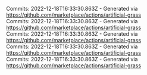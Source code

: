 Commits: 2022-12-18T16:33:30.863Z - Generated via https://github.com/marketplace/actions/artificial-grass
<br>
Commits: 2022-12-18T16:33:30.863Z - Generated via https://github.com/marketplace/actions/artificial-grass
<br>
Commits: 2022-12-18T16:33:30.863Z - Generated via https://github.com/marketplace/actions/artificial-grass
<br>
Commits: 2022-12-18T16:33:30.863Z - Generated via https://github.com/marketplace/actions/artificial-grass
<br>
Commits: 2022-12-18T16:33:30.863Z - Generated via https://github.com/marketplace/actions/artificial-grass
<br>
